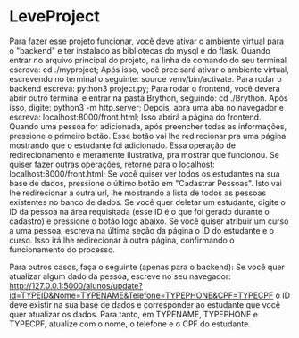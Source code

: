 # LeveProject
Para fazer esse projeto funcionar, você deve ativar o ambiente virtual para o "backend" e ter instalado as bibliotecas do mysql e do flask.
Quando entrar no arquivo principal do projeto, na linha de comando do seu terminal escreva: cd ./myproject;
Após isso, você precisará ativar o ambiente virtual, escrevendo no terminal o seguinte: source venv/bin/activate.
Para rodar o backend escreva: python3 project.py;
Para rodar o frontend, você deverá abrir outro terminal e entrar na pasta Brython, seguindo: cd ./Brython. Após isso, digite: python3 -m http.server;
Depois, abra uma aba no navegador e escreva: localhost:8000/front.html;
Isso abrirá a página do frontend.
Quando uma pessoa for adicionada, após preencher todas as informações, pressione o primeiro botão. Esse botão vai lhe redirecionar pra uma página mostrando que o estudante foi adicionado. Essa operação de redirecionamento é meramente ilustrativa, pra mostrar que funcionou. Se quiser fazer outras operações, retorne para o localhost: localhost:8000/front.html;
Se você quiser ver todos os estudantes na sua base de dados, pressione o último botão em "Cadastrar Pessoas". Isto vai lhe redirecionar a outra url, lhe mostrando a lista de todos as pessoas existentes no banco de dados.
Se você quer deletar um estudante, digite  o ID da pessoa na área requisitada (esse ID é o que foi gerado durante o cadastro) e pressione o botão logo abaixo.
Se você quiser atribuir um curso a uma pessoa, escreva na última seção da página o ID do estudante e o curso. Isso irá lhe redirecionar à outra página, confirmando o funcionamento do processo.

Para outros casos, faça o seguinte (apenas para o backend):
Se você quer atualizar algum dado da pessoa, escreve no seu navegador:
http://127.0.0.1:5000/alunos/update?id=TYPEID&Nome=TYPENAME&Telefone=TYPEPHONE&CPF=TYPECPF
o ID deve existir na sua base de dados e corresponder ao estudante que você quer atualizar os dados. Para tanto, em TYPENAME, TYPEPHONE e TYPECPF, atualize com o nome, o telefone e o CPF do estudante.
